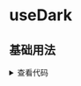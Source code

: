 <script setup>
import dark from './dark.vue'
</script>

# useDark
<ClientOnly>
  <description description="useDark" /> 
</ClientOnly>

## 基础用法
<ClientOnly>
  <dark />
</ClientOnly>
<details>

<summary>查看代码</summary>

<<< @/hooks/useDark/dark.vue

</details>